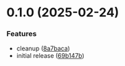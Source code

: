 # 0.1.0 (2025-02-24)


### Features

* cleanup ([8a7baca](https://github.com/Dwarf1er/openlabel/commit/8a7baca9446c2e30e24b5fe589ca6bd4b753787f))
* initial release ([69b147b](https://github.com/Dwarf1er/openlabel/commit/69b147b9cc7f39917fb48cae903038330393f9d7))



